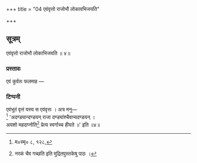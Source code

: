 +++
title = "04 एवंवृत्तो राजोभौ लोकावभिजयति"

+++
## सूत्रम्
एवंवृत्तो राजोभौ लोकाभिजयति ॥ ४॥  
### प्रस्तावः
एवं कुर्वतः फलमाह —  
### टिप्पनी
एवंभूतं वृत्तं यस्य स एवंवृत्तः । अत्र मनु—  
[^१] 'अदण्ड्यान्दण्डयन् राजा दण्ड्यांश्चैवाप्यदण्डयन् ।  
अयशो महदाप्नोति[^२] प्रेत्य स्वर्गाच्च हीयते ॥' इति ॥४॥  

[^१]: म०स्मृ० ८, १२८,  

[^२]: नरकं चैव गच्छति इति मुद्रितपुस्तकेषु पाठः ।  
